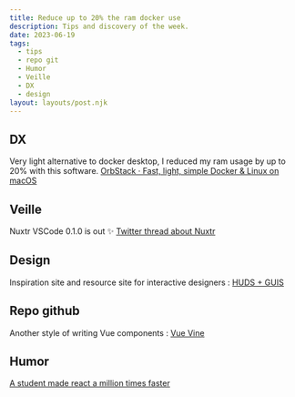 ```yaml
---
title: Reduce up to 20% the ram docker use
description: Tips and discovery of the week.
date: 2023-06-19
tags:
  - tips
  - repo git
  - Humor
  - Veille
  - DX
  - design
layout: layouts/post.njk
---
```


## DX

Very light alternative to docker desktop, I reduced my ram usage by up to 20% with this software.
[OrbStack · Fast, light, simple Docker & Linux on macOS](https://orbstack.dev/)

## Veille

Nuxtr VSCode 0.1.0 is out ✨
[Twitter thread about Nuxtr](https://twitter.com/nuxtrdev/status/1667955791276670979?s=20)

## Design

Inspiration site and resource site for interactive designers : [HUDS + GUIS](https://www.hudsandguis.com/)

## Repo github

Another style of writing Vue components : [Vue Vine](https://github.com/vue-vine/vue-vine)

## Humor

[A student made react a million times faster](https://www.youtube.com/watch?v=VkezQMb1DHw)